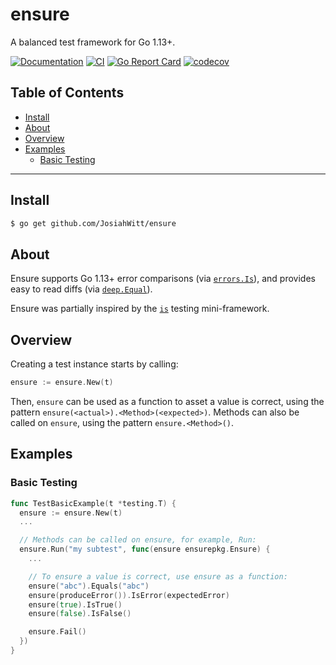 # ensure
A balanced test framework for Go 1.13+.

[![Documentation](https://pkg.go.dev/badge/github.com/JosiahWitt/ensure)](https://pkg.go.dev/github.com/JosiahWitt/ensure)
[![CI](https://github.com/JosiahWitt/ensure/workflows/CI/badge.svg)](https://github.com/JosiahWitt/ensure/actions?query=branch%3Amaster+workflow%3ACI)
[![Go Report Card](https://goreportcard.com/badge/github.com/JosiahWitt/ensure)](https://goreportcard.com/report/github.com/JosiahWitt/ensure)
[![codecov](https://codecov.io/gh/JosiahWitt/ensure/branch/master/graph/badge.svg)](https://codecov.io/gh/JosiahWitt/ensure)

## Table of Contents
<!-- START doctoc generated TOC please keep comment here to allow auto update -->
<!-- DON'T EDIT THIS SECTION, INSTEAD RE-RUN doctoc TO UPDATE -->

- [Install](#install)
- [About](#about)
- [Overview](#overview)
- [Examples](#examples)
  - [Basic Testing](#basic-testing)

<!-- END doctoc generated TOC please keep comment here to allow auto update -->

---

## Install
```bash
$ go get github.com/JosiahWitt/ensure
```


## About
Ensure supports Go 1.13+ error comparisons (via [`errors.Is`](https://pkg.go.dev/errors?tab=doc#Is)), and provides easy to read diffs (via [`deep.Equal`](https://pkg.go.dev/github.com/go-test/deep#Equal)).

Ensure was partially inspired by the [`is`](https://github.com/matryer/is) testing mini-framework.


## Overview

Creating a test instance starts by calling:
```go
ensure := ensure.New(t)
```

Then, `ensure` can be used as a function to asset a value is correct, using the pattern `ensure(<actual>).<Method>(<expected>)`. Methods can also be called on `ensure`, using the pattern `ensure.<Method>()`.

## Examples

### Basic Testing
```go
func TestBasicExample(t *testing.T) {
  ensure := ensure.New(t)
  ...

  // Methods can be called on ensure, for example, Run:
  ensure.Run("my subtest", func(ensure ensurepkg.Ensure) {
    ...

    // To ensure a value is correct, use ensure as a function:
    ensure("abc").Equals("abc")
    ensure(produceError()).IsError(expectedError)
    ensure(true).IsTrue()
    ensure(false).IsFalse()

    ensure.Fail()
  })
}
```
